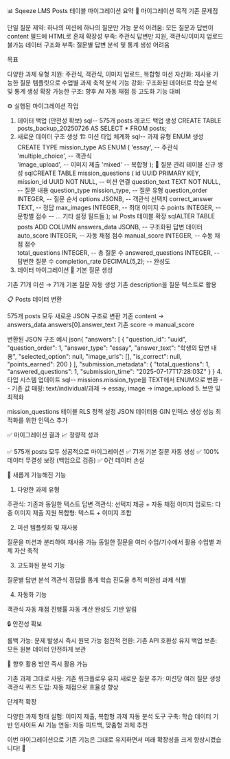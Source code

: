📊 Sqeeze LMS Posts 테이블 마이그레이션 요약
🎯 마이그레이션 목적
기존 문제점

단일 질문 제약: 하나의 미션에 하나의 질문만 가능
분석 어려움: 모든 질문과 답변이 content 필드에 HTML로 혼재
확장성 부족: 주관식 답변만 지원, 객관식/이미지 업로드 불가능
데이터 구조화 부족: 질문별 답변 분석 및 통계 생성 어려움

목표

다양한 과제 유형 지원: 주관식, 객관식, 이미지 업로드, 복합형
미션 자산화: 재사용 가능한 질문 템플릿으로 수업별 과제 축적
분석 기능 강화: 구조화된 데이터로 학습 분석 및 통계 생성
확장 가능한 구조: 향후 AI 자동 채점 등 고도화 기능 대비


⚙️ 실행된 마이그레이션 작업
1. 데이터 백업 (안전성 확보)
sql-- 575개 posts 레코드 백업 생성
CREATE TABLE posts_backup_20250726 AS SELECT * FROM posts;
2. 새로운 데이터 구조 생성
🏗️ 미션 타입 체계화
sql-- 과제 유형 ENUM 생성
CREATE TYPE mission_type AS ENUM (
    'essay',           -- 주관식
    'multiple_choice', -- 객관식  
    'image_upload',    -- 이미지 제출
    'mixed'            -- 복합형
);
📝 질문 관리 테이블 신규 생성
sqlCREATE TABLE mission_questions (
    id UUID PRIMARY KEY,
    mission_id UUID NOT NULL,           -- 미션 연결
    question_text TEXT NOT NULL,        -- 질문 내용
    question_type mission_type,         -- 질문 유형
    question_order INTEGER,             -- 질문 순서
    options JSONB,                      -- 객관식 선택지
    correct_answer TEXT,                -- 정답
    max_images INTEGER,                 -- 최대 이미지 수
    points INTEGER,                     -- 문항별 점수
    -- ... 기타 설정 필드들
);
📊 Posts 테이블 확장
sqlALTER TABLE posts ADD COLUMN
    answers_data JSONB,                 -- 구조화된 답변 데이터
    auto_score INTEGER,                 -- 자동 채점 점수
    manual_score INTEGER,               -- 수동 채점 점수  
    total_questions INTEGER,            -- 총 질문 수
    answered_questions INTEGER,         -- 답변한 질문 수
    completion_rate DECIMAL(5,2);       -- 완성도
3. 데이터 마이그레이션
🔄 기본 질문 생성

기존 71개 미션 → 71개 기본 질문 자동 생성
기존 description을 질문 텍스트로 활용

📋 Posts 데이터 변환

575개 posts 모두 새로운 JSON 구조로 변환
기존 content → answers_data.answers[0].answer_text
기존 score → manual_score

변환된 JSON 구조 예시
json{
  "answers": [
    {
      "question_id": "uuid",
      "question_order": 1,
      "answer_type": "essay",
      "answer_text": "학생의 답변 내용",
      "selected_option": null,
      "image_urls": [],
      "is_correct": null,
      "points_earned": 200
    }
  ],
  "submission_metadata": {
    "total_questions": 1,
    "answered_questions": 1,
    "submission_time": "2025-07-17T17:28:03Z"
  }
}
4. 타입 시스템 업데이트
sql-- missions.mission_type을 TEXT에서 ENUM으로 변환
-- 기존 값 매핑: text/individual/과제 → essay, image → image_upload
5. 보안 및 최적화

mission_questions 테이블 RLS 정책 설정
JSON 데이터용 GIN 인덱스 생성
성능 최적화를 위한 인덱스 추가


✅ 마이그레이션 결과
📈 정량적 성과

✅ 575개 posts 모두 성공적으로 마이그레이션
✅ 71개 기본 질문 자동 생성
✅ 100% 데이터 무결성 보장 (백업으로 검증)
✅ 0건 데이터 손실

🚀 새롭게 가능해진 기능
1. 다양한 과제 유형

주관식: 기존과 동일한 텍스트 답변
객관식: 선택지 제공 + 자동 채점
이미지 업로드: 다중 이미지 제출 지원
복합형: 텍스트 + 이미지 조합

2. 미션 템플릿화 및 재사용

질문을 미션과 분리하여 재사용 가능
동일한 질문을 여러 수업/기수에서 활용
수업별 과제 자산 축적

3. 고도화된 분석 기능

질문별 답변 분석
객관식 정답률 통계
학습 진도율 추적
미완성 과제 식별

4. 자동화 기능

객관식 자동 채점
진행률 자동 계산
완성도 기반 알림

🔒 안전성 확보

롤백 가능: 문제 발생시 즉시 원복 가능
점진적 전환: 기존 API 호환성 유지
백업 보존: 모든 원본 데이터 안전하게 보관


🎯 향후 활용 방안
즉시 활용 가능

기존 과제 그대로 사용: 기존 워크플로우 유지
새로운 질문 추가: 미션당 여러 질문 생성
객관식 퀴즈 도입: 자동 채점으로 효율성 향상

단계적 확장

다양한 과제 형태 실험: 이미지 제출, 복합형 과제
자동 분석 도구 구축: 학습 데이터 기반 인사이트
AI 기능 연동: 자동 피드백, 맞춤형 과제 추천

이번 마이그레이션으로 기존 기능은 그대로 유지하면서 미래 확장성을 크게 향상시켰습니다! 🚀